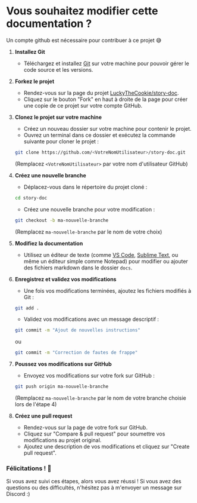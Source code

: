 <meta name="robots" content="noindex">
<meta name="googlebot" content="noindex">

# Vous souhaitez modifier cette documentation ?
Un compte github est nécessaire pour contribuer à ce projet 😅

1. **Installez Git**
    - Téléchargez et installez [Git](https://git-scm.com/downloads) sur votre machine pour pouvoir gérer le code source et les versions.

2. **Forkez le projet**
    - Rendez-vous sur la page du projet [LuckyTheCookie/story-doc](https://github.com/LuckyTheCookie/story-doc).
    - Cliquez sur le bouton "Fork" en haut à droite de la page pour créer une copie de ce projet sur votre compte GitHub.

3. **Clonez le projet sur votre machine**
    - Créez un nouveau dossier sur votre machine pour contenir le projet.
    - Ouvrez un terminal dans ce dossier et exécutez la commande suivante pour cloner le projet :
    ```bash
    git clone https://github.com/<VotreNomUtilisateur>/story-doc.git
    ```
    (Remplacez `<VotreNomUtilisateur>` par votre nom d'utilisateur GitHub)

4. **Créez une nouvelle branche**
    - Déplacez-vous dans le répertoire du projet cloné :
    ```bash
    cd story-doc
    ```
    - Créez une nouvelle branche pour votre modification :
    ```bash
    git checkout -b ma-nouvelle-branche
    ```
    (Remplacez `ma-nouvelle-branche` par le nom de votre choix)

5. **Modifiez la documentation**
    - Utilisez un éditeur de texte (comme [VS Code](https://code.visualstudio.com/), [Sublime Text](https://www.sublimetext.com/), ou même un éditeur simple comme Notepad) pour modifier ou ajouter des fichiers markdown dans le dossier `docs`.

6. **Enregistrez et validez vos modifications**
    - Une fois vos modifications terminées, ajoutez les fichiers modifiés à Git :
    ```bash
    git add .
    ```
    - Validez vos modifications avec un message descriptif :
    ```bash
    git commit -m "Ajout de nouvelles instructions"
    ```
    ou
    ```bash
    git commit -m "Correction de fautes de frappe"
    ```

7. **Poussez vos modifications sur GitHub**
    - Envoyez vos modifications sur votre fork sur GitHub :
    ```bash
    git push origin ma-nouvelle-branche
    ```
    (Remplacez `ma-nouvelle-branche` par le nom de votre branche choisie lors de l'étape 4)

8. **Créez une pull request**
    - Rendez-vous sur la page de votre fork sur GitHub.
    - Cliquez sur "Compare & pull request" pour soumettre vos modifications au projet original.
    - Ajoutez une description de vos modifications et cliquez sur "Create pull request".

### Félicitations ! 🎉
Si vous avez suivi ces étapes, alors vous avez réussi ! Si vous avez des questions ou des difficultés, n'hésitez pas à m'envoyer un message sur Discord :)